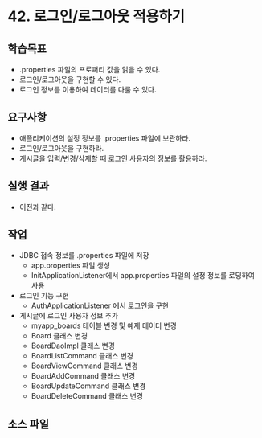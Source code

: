 # 42. 로그인/로그아웃 적용하기

## 학습목표

- .properties 파일의 프로퍼티 값을 읽을 수 있다.
- 로그인/로그아웃을 구현할 수 있다.
- 로그인 정보를 이용하여 데이터를 다룰 수 있다.

## 요구사항

- 애플리케이션의 설정 정보를 .properties 파일에 보관하라.
- 로그인/로그아웃을 구현하라.
- 게시글을 입력/변경/삭제할 때 로그인 사용자의 정보를 활용하라.

## 실행 결과

- 이전과 같다.

## 작업

- JDBC 접속 정보를 .properties 파일에 저장
  - app.properties 파일 생성
  - InitApplicationListener에서 app.properties 파일의 설정 정보를 로딩하여 사용
- 로그인 기능 구현
  - AuthApplicationListener 에서 로그인을 구현
- 게시글에 로그인 사용자 정보 추가
  - myapp_boards 테이블 변경 및 예제 데이터 변경
  - Board 클래스 변경
  - BoardDaoImpl 클래스 변경
  - BoardListCommand 클래스 변경
  - BoardViewCommand 클래스 변경
  - BoardAddCommand 클래스 변경
  - BoardUpdateCommand 클래스 변경
  - BoardDeleteCommand 클래스 변경

## 소스 파일

